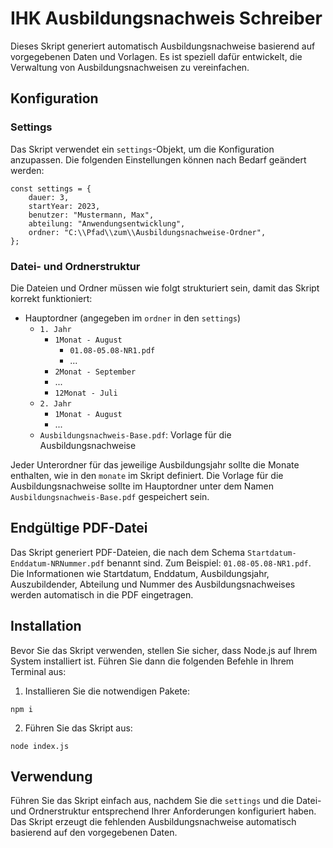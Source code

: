 # IHK Ausbildungsnachweis Schreiber

Dieses Skript generiert automatisch Ausbildungsnachweise basierend auf vorgegebenen Daten und Vorlagen. Es ist speziell dafür entwickelt, die Verwaltung von Ausbildungsnachweisen zu vereinfachen.

## Konfiguration

### Settings

Das Skript verwendet ein `settings`-Objekt, um die Konfiguration anzupassen. Die folgenden Einstellungen können nach Bedarf geändert werden:

```
const settings = {
    dauer: 3,
    startYear: 2023,
    benutzer: "Mustermann, Max",
    abteilung: "Anwendungsentwicklung",
    ordner: "C:\\Pfad\\zum\\Ausbildungsnachweise-Ordner",
};
```

### Datei- und Ordnerstruktur

Die Dateien und Ordner müssen wie folgt strukturiert sein, damit das Skript korrekt funktioniert:

- Hauptordner (angegeben im `ordner` in den `settings`)
    - `1. Jahr`
        - `1Monat - August`
            - `01.08-05.08-NR1.pdf`
            - ...
        - `2Monat - September`
        - ...
        - `12Monat - Juli`
    - `2. Jahr`
        - `1Monat - August`
        - ...
    - `Ausbildungsnachweis-Base.pdf`: Vorlage für die Ausbildungsnachweise

Jeder Unterordner für das jeweilige Ausbildungsjahr sollte die Monate enthalten, wie in den `monate` im Skript definiert. Die Vorlage für die Ausbildungsnachweise sollte im Hauptordner unter dem Namen `Ausbildungsnachweis-Base.pdf` gespeichert sein.

## Endgültige PDF-Datei

Das Skript generiert PDF-Dateien, die nach dem Schema `Startdatum-Enddatum-NRNummer.pdf` benannt sind. Zum Beispiel: `01.08-05.08-NR1.pdf`. Die Informationen wie Startdatum, Enddatum, Ausbildungsjahr, Auszubildender, Abteilung und Nummer des Ausbildungsnachweises werden automatisch in die PDF eingetragen.

## Installation

Bevor Sie das Skript verwenden, stellen Sie sicher, dass Node.js auf Ihrem System installiert ist. Führen Sie dann die folgenden Befehle in Ihrem Terminal aus:

1. Installieren Sie die notwendigen Pakete:
```
npm i 
```

2. Führen Sie das Skript aus:
```
node index.js
```

## Verwendung

Führen Sie das Skript einfach aus, nachdem Sie die `settings` und die Datei- und Ordnerstruktur entsprechend Ihrer Anforderungen konfiguriert haben. Das Skript erzeugt die fehlenden Ausbildungsnachweise automatisch basierend auf den vorgegebenen Daten.
